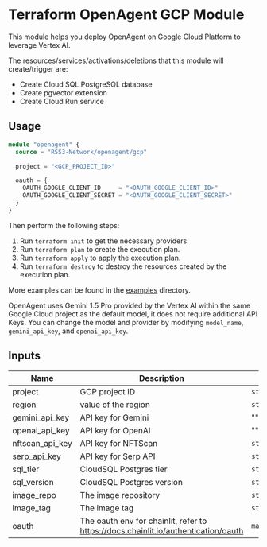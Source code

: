 # Terraform OpenAgent GCP Module

This module helps you deploy OpenAgent on Google Cloud Platform to leverage Vertex AI.

The resources/services/activations/deletions that this module will create/trigger are:

- Create Cloud SQL PostgreSQL database
- Create pgvector extension
- Create Cloud Run service

## Usage

```terraform
module "openagent" {
  source = "RSS3-Network/openagent/gcp"

  project = "<GCP_PROJECT_ID>"

  oauth = {
    OAUTH_GOOGLE_CLIENT_ID     = "<OAUTH_GOOGLE_CLIENT_ID>"
    OAUTH_GOOGLE_CLIENT_SECRET = "<OAUTH_GOOGLE_CLIENT_SECRET>"
  }
}
```

Then perform the following steps:

1. Run `terraform init` to get the necessary providers.
2. Run `terraform plan` to create the execution plan.
3. Run `terraform apply` to apply the execution plan.
4. Run `terraform destroy` to destroy the resources created by the execution plan.

More examples can be found in the [examples](./examples) directory.

OpenAgent uses Gemini 1.5 Pro provided by the Vertex AI within the same Google Cloud project as the default model, it does not require additional API Keys. You can change the model and provider by modifying `model_name`, `gemini_api_key`, and `openai_api_key`.

## Inputs

| Name            | Description                                                                          | Type          | Default            | Required |
|-----------------|--------------------------------------------------------------------------------------|---------------|--------------------|:--------:|
| project         | GCP project ID                                                                       | `string`      | n/a                |   yes    |
| region          | value of the region                                                                  | `string`      | `"us-central1"`    |    no    |
| gemini_api_key  | API key for Gemini                                                                   | ""            | `string`           |    no    |
| openai_api_key  | API key for OpenAI                                                                   | ""            | `string`           |    o     |
| nftscan_api_key | API key for NFTScan                                                                  | `string`      | ""                 |    no    |
| serp_api_key    | API key for Serp API                                                                 | `string`      | ""                 |    no    |
| sql_tier        | CloudSQL Postgres tier                                                               | `string`      | `"db-f1-micro"`    |    no    |
| sql_version     | CloudSQL Postgres version                                                            | `string`      | `"POSTGRES_15"`    |    no    |
| image_repo      | The image repository                                                                 | `string`      | `"rss3/openagent"` |    no    |
| image_tag       | The image tag                                                                        | `string`      | `"v20240715.1"`    |    no    |
| oauth           | The oauth env for chainlit, refer to <https://docs.chainlit.io/authentication/oauth> | `map(string)` | n/a                |   yes    |
